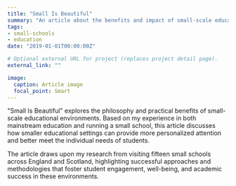 ```yaml
---
title: "Small Is Beautiful"
summary: "An article about the benefits and impact of small-scale educational settings."
tags:
- small-schools
- education
date: "2019-01-01T00:00:00Z"

# Optional external URL for project (replaces project detail page).
external_link: ""

image:
  caption: Article image
  focal_point: Smart
---
```


"Small Is Beautiful" explores the philosophy and practical benefits of small-scale educational environments. Based on my experience in both mainstream education and running a small school, this article discusses how smaller educational settings can provide more personalized attention and better meet the individual needs of students.

The article draws upon my research from visiting fifteen small schools across England and Scotland, highlighting successful approaches and methodologies that foster student engagement, well-being, and academic success in these environments. 